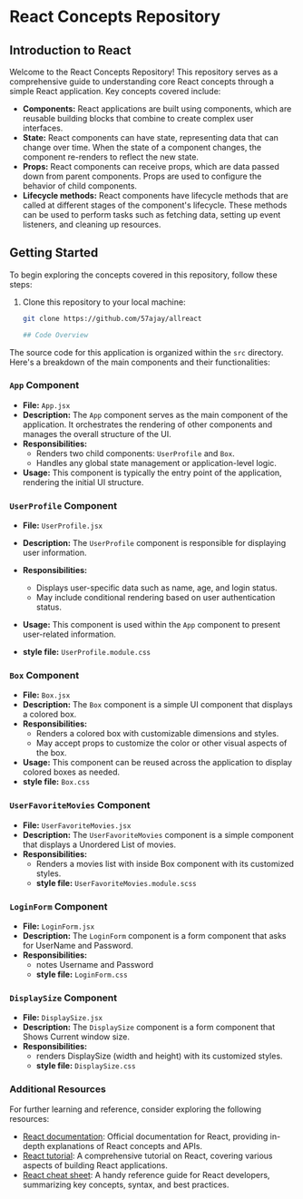 # React Concepts Repository

## Introduction to React

Welcome to the React Concepts Repository! This repository serves as a comprehensive guide to understanding core React concepts through a simple React application. Key concepts covered include:

- **Components:** React applications are built using components, which are reusable building blocks that combine to create complex user interfaces.
- **State:** React components can have state, representing data that can change over time. When the state of a component changes, the component re-renders to reflect the new state.
- **Props:** React components can receive props, which are data passed down from parent components. Props are used to configure the behavior of child components.
- **Lifecycle methods:** React components have lifecycle methods that are called at different stages of the component's lifecycle. These methods can be used to perform tasks such as fetching data, setting up event listeners, and cleaning up resources.

## Getting Started

To begin exploring the concepts covered in this repository, follow these steps:

1. Clone this repository to your local machine:

   ```bash
   git clone https://github.com/57ajay/allreact

   ## Code Overview

The source code for this application is organized within the `src` directory. Here's a breakdown of the main components and their functionalities:

### `App` Component

- **File:** `App.jsx`
- **Description:** The `App` component serves as the main component of the application. It orchestrates the rendering of other components and manages the overall structure of the UI.
- **Responsibilities:**
  - Renders two child components: `UserProfile` and `Box`.
  - Handles any global state management or application-level logic.
- **Usage:** This component is typically the entry point of the application, rendering the initial UI structure.

### `UserProfile` Component

- **File:** `UserProfile.jsx`
- **Description:** The `UserProfile` component is responsible for displaying user information.
- **Responsibilities:**
  - Displays user-specific data such as name, age, and login status.
  - May include conditional rendering based on user authentication status.
- **Usage:** This component is used within the `App` component to present user-related information.

- **style file:** `UserProfile.module.css`

### `Box` Component

- **File:** `Box.jsx`
- **Description:** The `Box` component is a simple UI component that displays a colored box.
- **Responsibilities:**
  - Renders a colored box with customizable dimensions and styles.
  - May accept props to customize the color or other visual aspects of the box.
- **Usage:** This component can be reused across the application to display colored boxes as needed.
- **style file:** `Box.css`

### `UserFavoriteMovies` Component

- **File:** `UserFavoriteMovies.jsx`
- **Description:** The `UserFavoriteMovies` component is a simple component that displays a Unordered List of movies.
- **Responsibilities:**
  - Renders a movies list with inside Box component with its customized styles.
  - **style file:** `UserFavoriteMovies.module.scss`

### `LoginForm` Component
- **File:** `LoginForm.jsx`
- **Description:** The `LoginForm` component is a form component that asks for UserName and Password.
- **Responsibilities:**
  - notes Username and Password
  - **style file:** `LoginForm.css`

### `DisplaySize` Component
- **File:** `DisplaySize.jsx`
- **Description:** The `DisplaySize` component is a form component that Shows Current window size.
- **Responsibilities:**
  - renders DisplaySize (width and height) with its customized styles.
  - **style file:** `DisplaySize.css`


### Additional Resources

For further learning and reference, consider exploring the following resources:

- [React documentation](https://reactjs.org/): Official documentation for React, providing in-depth explanations of React concepts and APIs.
- [React tutorial](https://www.tutorialspoint.com/reactjs/): A comprehensive tutorial on React, covering various aspects of building React applications.
- [React cheat sheet](https://reactcheatsheet.com/): A handy reference guide for React developers, summarizing key concepts, syntax, and best practices.